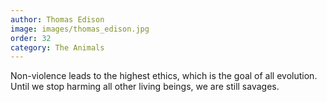 ```yaml
---
author: Thomas Edison
image: images/thomas_edison.jpg
order: 32
category: The Animals
---
```


Non-violence leads to the highest ethics, which is the goal of all evolution. Until we stop harming all other living beings, we are still savages.
